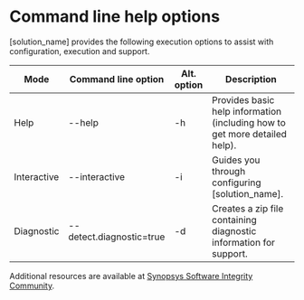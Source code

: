 # Command line help options

[solution_name] provides the following execution options to assist with configuration, execution and support.

| Mode | Command line option | Alt. option | Description |
| ---- | ------------------- | ----------- | ----------- |
| Help | --help | -h | Provides basic help information (including how to get more detailed help). |
| Interactive | --interactive | -i | Guides you through configuring [solution_name]. |
| Diagnostic | --detect.diagnostic=true | -d | Creates a zip file containing diagnostic information for support. |

Additional resources are available at [Synopsys Software Integrity Community](https://community.synopsys.com).

